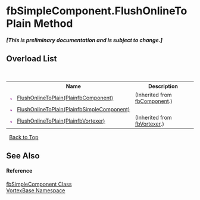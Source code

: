 # fbSimpleComponent.FlushOnlineToPlain Method 
 _**\[This is preliminary documentation and is subject to change.\]**_


## Overload List
&nbsp;<table><tr><th></th><th>Name</th><th>Description</th></tr><tr><td>![Public method](media/pubmethod.gif "Public method")</td><td><a href="M_VortexBase_fbComponent_FlushOnlineToPlain.md">FlushOnlineToPlain(PlainfbComponent)</a></td><td> (Inherited from <a href="T_VortexBase_fbComponent.md">fbComponent</a>.)</td></tr><tr><td>![Public method](media/pubmethod.gif "Public method")</td><td><a href="M_VortexBase_fbSimpleComponent_FlushOnlineToPlain.md">FlushOnlineToPlain(PlainfbSimpleComponent)</a></td><td /></tr><tr><td>![Public method](media/pubmethod.gif "Public method")</td><td><a href="M_VortexBase_fbVortexer_FlushOnlineToPlain.md">FlushOnlineToPlain(PlainfbVortexer)</a></td><td> (Inherited from <a href="T_VortexBase_fbVortexer.md">fbVortexer</a>.)</td></tr></table>&nbsp;
<a href="#fbsimplecomponent.flushonlinetoplain-method">Back to Top</a>

## See Also


#### Reference
<a href="T_VortexBase_fbSimpleComponent.md">fbSimpleComponent Class</a><br /><a href="N_VortexBase.md">VortexBase Namespace</a><br />